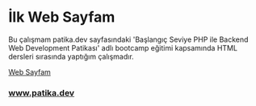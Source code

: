 # İlk Web Sayfam
 
 Bu çalışmam patika.dev sayfasındaki 'Başlangıç Seviye PHP ile Backend Web Development Patikası' adlı bootcamp eğitimi kapsamında HTML dersleri sırasında yaptığım çalışmadır.

[Web Sayfam](index.html)

 ### www.patika.dev